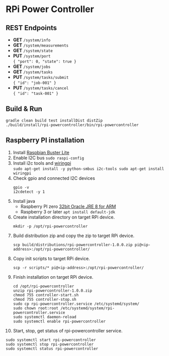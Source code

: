 # RPi Power Controller

## REST Endpoints
* __GET__ ``/system/info``
* __GET__ ``/system/measurements``
* __GET__ ``/system/state``
* __PUT__ ``/system/port``  
  ``
  { "port": 0, "state": true }
  ``
* __GET__ ``/system/jobs``
* __GET__ ``/system/tasks``
* __PUT__ ``/system/tasks/submit``  
  ``
  { "id": "job-001" }
  ``
* __PUT__ ``/system/tasks/cancel``  
  ``
  { "id": "task-001" }
  ``
## Build & Run
```
gradle clean build test installDist distZip
./build/install/rpi-powercontroller/bin/rpi-powercontroller
``` 

## Raspberry PI installation
1. Install [Raspbian Buster Lite](https://downloads.raspberrypi.org/raspbian_lite_latest)  
2. Enable I2C bus ``sudo raspi-config`` 
3. Install i2c tools and [wiringpi](http://wiringpi.com/download-and-install/)  
   ``
   sudo apt-get install -y python-smbus i2c-tools
   sudo apt-get install wiringpi
   `` 
4. Check gpio and connected I2C devices
   ```
   gpio -v
   i2cdetect -y 1
   ```
5. Install java
   * Raspberry PI zero [32bit Oracle JRE 8 for ARM](https://www.oracle.com/java/technologies/javase-jdk8-downloads.html)
   * Raspberry 3 or later ``apt install default-jdk``
6. Create installation directory on target RPi device.
   ```
   mkdir -p /opt/rpi-powercontroller
   ```   
7. Build distribution zip and copy the zip to target RPi device.
   ```
   scp build/distributions/rpi-powercontroller-1.0.0.zip pi@<ip-address>:/opt/rpi-powercontroller/
   ```
8. Copy init scripts to target RPi device.
   ```
   scp -r scripts/* pi@<ip-address>:/opt/rpi-powercontroller/
   ```
9. Finish installation on target RPi device.
   ```
   cd /opt/rpi-powercontroller
   unzip rpi-powercontroller-1.0.0.zip
   chmod 755 controller-start.sh
   chmod 755 controller-stop.sh
   sudo cp rpi-powercontroller.service /etc/systemd/system/
   sudo chown root:root /etc/systemd/system/rpi-powercontroller.service
   sudo systemctl daemon-reload
   sudo systemctl enable rpi-powercontroller
   ```
10. Start, stop, get status of rpi-powercontroller service.
   ```
   sudo systemctl start rpi-powercontroller
   sudo systemctl stop rpi-powercontroller
   sudo systemctl status rpi-powercontroller
   ```   